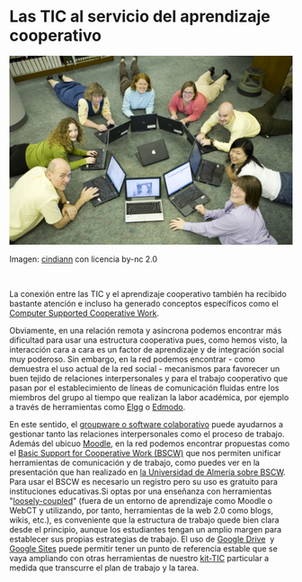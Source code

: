
# Las TIC al servicio del aprendizaje cooperativo

![](img/padres_circulo.jpg)

Imagen: [cindiann](http://www.flickr.com/photos/23341397@N00/1732302968) con licencia by-nc 2.0

 

La conexión entre las TIC y el aprendizaje cooperativo también ha recibido bastante atención e incluso ha generado conceptos específicos como el [Computer Supported Cooperative Work](http://en.wikipedia.org/wiki/Computer_supported_cooperative_work).

Obviamente, en una relación remota y asíncrona podemos encontrar más dificultad para usar una estructura cooperativa pues, como hemos visto, la interacción cara a cara es un factor de aprendizaje y de integración social muy poderoso. Sin embargo, en la red podemos encontrar - como demuestra el uso actual de la red social - mecanismos para favorecer un buen tejido de relaciones interpersonales y para el trabajo cooperativo que pasan por el establecimiento de líneas de comunicación fluidas entre los miembros del grupo al tiempo que realizan la labor académica, por ejemplo a través de herramientas como [Elgg](http://www.elgg.org/) o [Edmodo](http://www.edmodo.com/).

En este sentido, el [groupware o software colaborativo](http://es.wikipedia.org/wiki/Software_colaborativo) puede ayudarnos a gestionar tanto las relaciones interpersonales como el proceso de trabajo. Además del ubicuo [Moodle](http://moodle.org/), en la red podemos encontrar propuestas como el [Basic Support for Cooperative Work (BSCW)](http://platea.pntic.mec.es/vgonzale/trabcolab_0910/) que nos permiten unificar herramientas de comunicación y de trabajo, como puedes ver en la presentación que han realizado en [la Universidad de Almería sobre BSCW](http://cms.ual.es/UAL/universidad/serviciosgenerales/eva/servicios/servicio/SERVICIO38521). Para usar el BSCW es necesario un registro pero su uso es gratuito para instituciones educativas.Si optas por una enseñanza con herramientas "[loosely-coupled](http://bathspaweb2.edublogs.org/2009/02/28/the-vle-is-dead/)" (fuera de un entorno de aprendizaje como Moodle o WebCT y utilizando, por tanto, herramientas de la web 2.0 como blogs, wikis, etc.), es conveniente que la estructura de trabajo quede bien clara desde el principio, aunque los estudiantes tengan un amplio margen para establecer sus propias estrategias de trabajo. El uso de [Google Drive](http://drive.google.com)  y [Google Sites](https://sites.google.com/site/webscolaborativas/home) puede permitir tener un punto de referencia estable que se vaya ampliando con otras herramientas de nuestro [kit-TIC](http://www.educacontic.es/blog/kit-basico-para-utilizar-las-tic-en-el-aula) particular a medida que transcurre el plan de trabajo y la tarea.


